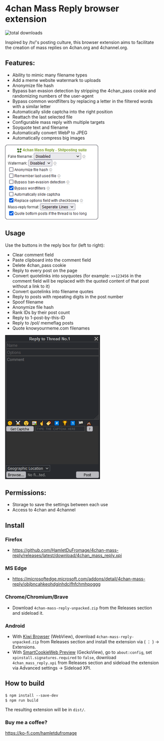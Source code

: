 # 4chan Mass Reply browser extension
<img alt="total downloads" src="https://img.shields.io/github/downloads/HamletDuFromage/4chan-mass-quote/total">

Inspired by /tv/'s posting culture, this browser extension aims to facilitate the creation of mass replies on 4chan.org and 4channel.org.

## Features:

- Ability to mimic many filename types
- Add a meme website watermark to uploads
- Anonymize file hash
- Bypass ban evasion detection by stripping the 4chan_pass cookie and randomizing numbers of the user-agent
- Bypass common wordfilters by replacing a letter in the filtered words with a similar letter
- Automatically slide captcha into the right position
- Reattach the last selected file
- Configurable mass reply with multiple targets
- Soyquote text and filename
- Automatically convert WebP to JPEG
- Automatically compress big images

![popup](screenshots/popup.png)

## Usage
Use the buttons in the reply box for (left to right):
- Clear comment field
- Paste clipboard into the comment field
- Delete 4chan_pass cookie
- Reply to every post on the page
- Convert quotelinks into soyquotes (for example: `>>123456` in the comment field will be replaced with the quoted content of that post without a link to it)
- Convert quotelinks into filename quotes
- Reply to posts with repeating digits in the post number
- Spoof filename
- Anonymize file hash
- Rank IDs by their post count
- Reply to 1-post-by-this-ID
- Reply to /pol/ memeflag posts
- Quote knowyourmeme.com filenames

![replybox](screenshots/replybox.png)


## Permissions:
- Storage to save the settings between each use
- Access to 4chan and 4channel

## Install
### Firefox
- https://github.com/HamletDuFromage/4chan-mass-reply/releases/latest/download/4chan_mass_reply.xpi

### MS Edge
- https://microsoftedge.microsoft.com/addons/detail/4chan-mass-reply/objbncahkeohdginhdcifhfchmhpoggg

### Chrome/Chromium/Brave
- Download `4chan-mass-reply-unpacked.zip` from the Releases section and sideload it.

### Android
- With [Kiwi Browser](https://kiwibrowser.com/) (WebView), download `4chan-mass-reply-unpacked.zip` from Releases section and install the extension via ( ⋮ ) -> Extensions.
- With [SmartCookieWeb Preview](https://github.com/CookieJarApps/SmartCookieWeb-Preview/releases/latest) (GeckoView), go to `about:config`, set `xpinstall.signatures.required` to `false`, download `
4chan_mass_reply.xpi ` from Releases section and sideload the extension via Advanced settings -> Sideload XPI.

## How to build
```
$ npm install --save-dev
$ npm run build
```
The resulting extension will be in `dist/`.

### Buy me a coffee?
https://ko-fi.com/hamletdufromage
